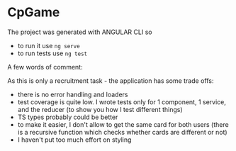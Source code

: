 # CpGame

The project was generated with ANGULAR CLI so
- to run it use `ng serve`
- to run tests use  `ng test`

A few words of comment:

As this is only a recruitment task - the application has some trade offs:

- there is no error handling and loaders
- test coverage is quite low. I wrote tests only for 1 component, 1 service, and the reducer (to show you how I test different things)
- TS types probably could be better
- to make it easier, I don't allow to get the same card for both users (there is a recursive function which checks whether cards are different or not)
- I haven't put too much effort on styling

